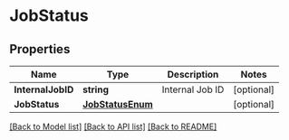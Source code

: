 # JobStatus

## Properties

Name | Type | Description | Notes
------------ | ------------- | ------------- | -------------
**InternalJobID** | **string** | Internal Job ID | [optional] 
**JobStatus** | [**JobStatusEnum**](JobStatusEnum.md) |  | [optional] 

[[Back to Model list]](../README.md#documentation-for-models) [[Back to API list]](../README.md#documentation-for-api-endpoints) [[Back to README]](../README.md)


